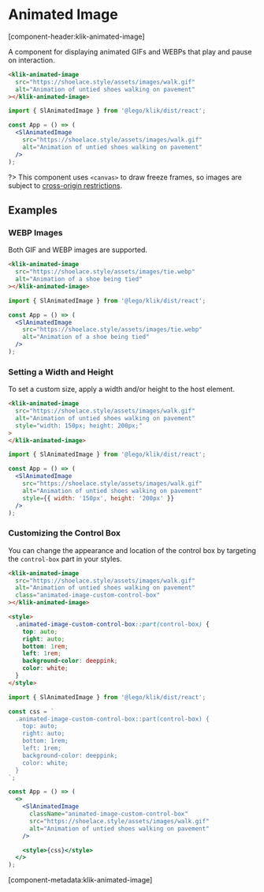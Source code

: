 # Animated Image

[component-header:klik-animated-image]

A component for displaying animated GIFs and WEBPs that play and pause on interaction.

```html preview
<klik-animated-image 
  src="https://shoelace.style/assets/images/walk.gif" 
  alt="Animation of untied shoes walking on pavement"
></klik-animated-image>
```

```jsx react
import { SlAnimatedImage } from '@lego/klik/dist/react';

const App = () => (
  <SlAnimatedImage
    src="https://shoelace.style/assets/images/walk.gif" 
    alt="Animation of untied shoes walking on pavement"
  />
);
```

?> This component uses `<canvas>` to draw freeze frames, so images are subject to [cross-origin restrictions](https://developer.mozilla.org/en-US/docs/Web/HTML/CORS_enabled_image).

## Examples

### WEBP Images

Both GIF and WEBP images are supported.

```html preview
<klik-animated-image 
  src="https://shoelace.style/assets/images/tie.webp" 
  alt="Animation of a shoe being tied"
></klik-animated-image>
```

```jsx react
import { SlAnimatedImage } from '@lego/klik/dist/react';

const App = () => (
  <SlAnimatedImage
    src="https://shoelace.style/assets/images/tie.webp" 
    alt="Animation of a shoe being tied"
  />
);
```

### Setting a Width and Height

To set a custom size, apply a width and/or height to the host element.

```html preview
<klik-animated-image 
  src="https://shoelace.style/assets/images/walk.gif" 
  alt="Animation of untied shoes walking on pavement"
  style="width: 150px; height: 200px;"
>
</klik-animated-image>
```

```jsx react
import { SlAnimatedImage } from '@lego/klik/dist/react';

const App = () => (
  <SlAnimatedImage
    src="https://shoelace.style/assets/images/walk.gif" 
    alt="Animation of untied shoes walking on pavement"
    style={{ width: '150px', height: '200px' }}
  />
);
```

### Customizing the Control Box

You can change the appearance and location of the control box by targeting the `control-box` part in your styles.

```html preview
<klik-animated-image 
  src="https://shoelace.style/assets/images/walk.gif" 
  alt="Animation of untied shoes walking on pavement"
  class="animated-image-custom-control-box"
></klik-animated-image>

<style>
  .animated-image-custom-control-box::part(control-box) {
    top: auto;
    right: auto;
    bottom: 1rem;
    left: 1rem;
    background-color: deeppink;
    color: white;
  }
</style>
```

```jsx react
import { SlAnimatedImage } from '@lego/klik/dist/react';

const css = `
  .animated-image-custom-control-box::part(control-box) {
    top: auto;
    right: auto;
    bottom: 1rem;
    left: 1rem;
    background-color: deeppink;
    color: white;
  }
`;

const App = () => (
  <>
    <SlAnimatedImage
      className="animated-image-custom-control-box"
      src="https://shoelace.style/assets/images/walk.gif" 
      alt="Animation of untied shoes walking on pavement"
    />

    <style>{css}</style>
  </>
);
```

[component-metadata:klik-animated-image]
